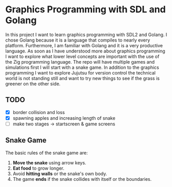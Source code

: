 # Graphics Programming with SDL and Golang

In this project I want to learn graphics programming with SDL2 and Golang.
I chose Golang because it is a language that compiles to nearly every platform.
Furthermore, I am familiar with Golang and it is a very productive language.
As soon as I have understood more about graphics programming I want to explore what lower level
concepts are important with the use of the Zig programming language.
The repo will have multiple games and simulations first I will start with a snake game.
In addition to the graphics programming I want to explore Jujutsu for version control the technical
world is not standing still and want to try new things to see if the grass is greener on the other
side.

## TODO

- [x] border collision and loss
- [x] spawning apples and increasing length of snake
- [ ] make two stages -> startscreen & game screens

## Snake Game

The basic rules of the snake game are:

1. **Move the snake** using arrow keys.
2. **Eat food** to grow longer.
3. Avoid **hitting walls** or the snake's own body.
4. The game **ends** if the snake collides with itself or the boundaries.
